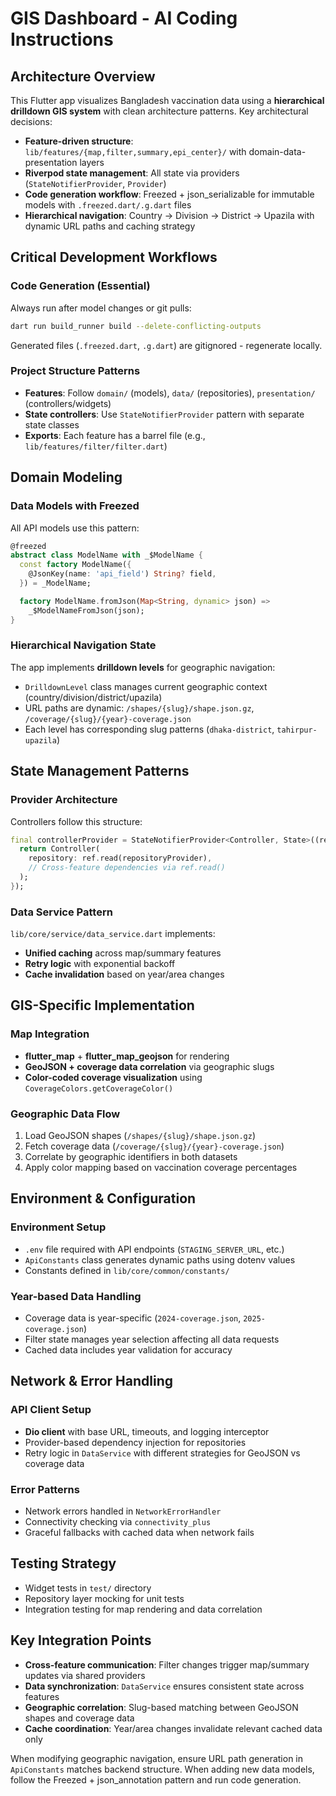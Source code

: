 # GIS Dashboard - AI Coding Instructions

## Architecture Overview

This Flutter app visualizes Bangladesh vaccination data using a **hierarchical drilldown GIS system** with clean architecture patterns. Key architectural decisions:

- **Feature-driven structure**: `lib/features/{map,filter,summary,epi_center}/` with domain-data-presentation layers
- **Riverpod state management**: All state via providers (`StateNotifierProvider`, `Provider`)
- **Code generation workflow**: Freezed + json_serializable for immutable models with `.freezed.dart/.g.dart` files
- **Hierarchical navigation**: Country → Division → District → Upazila with dynamic URL paths and caching strategy

## Critical Development Workflows

### Code Generation (Essential)

Always run after model changes or git pulls:

```bash
dart run build_runner build --delete-conflicting-outputs
```

Generated files (`.freezed.dart`, `.g.dart`) are gitignored - regenerate locally.

### Project Structure Patterns

- **Features**: Follow `domain/` (models), `data/` (repositories), `presentation/` (controllers/widgets)
- **State controllers**: Use `StateNotifierProvider` pattern with separate state classes
- **Exports**: Each feature has a barrel file (e.g., `lib/features/filter/filter.dart`)

## Domain Modeling

### Data Models with Freezed

All API models use this pattern:

```dart
@freezed
abstract class ModelName with _$ModelName {
  const factory ModelName({
    @JsonKey(name: 'api_field') String? field,
  }) = _ModelName;

  factory ModelName.fromJson(Map<String, dynamic> json) =>
    _$ModelNameFromJson(json);
}
```

### Hierarchical Navigation State

The app implements **drilldown levels** for geographic navigation:

- `DrilldownLevel` class manages current geographic context (country/division/district/upazila)
- URL paths are dynamic: `/shapes/{slug}/shape.json.gz`, `/coverage/{slug}/{year}-coverage.json`
- Each level has corresponding slug patterns (`dhaka-district`, `tahirpur-upazila`)

## State Management Patterns

### Provider Architecture

Controllers follow this structure:

```dart
final controllerProvider = StateNotifierProvider<Controller, State>((ref) {
  return Controller(
    repository: ref.read(repositoryProvider),
    // Cross-feature dependencies via ref.read()
  );
});
```

### Data Service Pattern

`lib/core/service/data_service.dart` implements:

- **Unified caching** across map/summary features
- **Retry logic** with exponential backoff
- **Cache invalidation** based on year/area changes

## GIS-Specific Implementation

### Map Integration

- **flutter_map** + **flutter_map_geojson** for rendering
- **GeoJSON + coverage data correlation** via geographic slugs
- **Color-coded coverage visualization** using `CoverageColors.getCoverageColor()`

### Geographic Data Flow

1. Load GeoJSON shapes (`/shapes/{slug}/shape.json.gz`)
2. Fetch coverage data (`/coverage/{slug}/{year}-coverage.json`)
3. Correlate by geographic identifiers in both datasets
4. Apply color mapping based on vaccination coverage percentages

## Environment & Configuration

### Environment Setup

- `.env` file required with API endpoints (`STAGING_SERVER_URL`, etc.)
- `ApiConstants` class generates dynamic paths using dotenv values
- Constants defined in `lib/core/common/constants/`

### Year-based Data Handling

- Coverage data is year-specific (`2024-coverage.json`, `2025-coverage.json`)
- Filter state manages year selection affecting all data requests
- Cached data includes year validation for accuracy

## Network & Error Handling

### API Client Setup

- **Dio client** with base URL, timeouts, and logging interceptor
- Provider-based dependency injection for repositories
- Retry logic in `DataService` with different strategies for GeoJSON vs coverage data

### Error Patterns

- Network errors handled in `NetworkErrorHandler`
- Connectivity checking via `connectivity_plus`
- Graceful fallbacks with cached data when network fails

## Testing Strategy

- Widget tests in `test/` directory
- Repository layer mocking for unit tests
- Integration testing for map rendering and data correlation

## Key Integration Points

- **Cross-feature communication**: Filter changes trigger map/summary updates via shared providers
- **Data synchronization**: `DataService` ensures consistent state across features
- **Geographic correlation**: Slug-based matching between GeoJSON shapes and coverage data
- **Cache coordination**: Year/area changes invalidate relevant cached data only

When modifying geographic navigation, ensure URL path generation in `ApiConstants` matches backend structure. When adding new data models, follow the Freezed + json_annotation pattern and run code generation.
